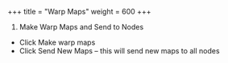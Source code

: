 +++
title = "Warp Maps"
weight = 600
+++

1. Make Warp Maps and Send to Nodes
  - Click Make warp maps
  - Click Send New Maps – this will send new maps to all nodes
